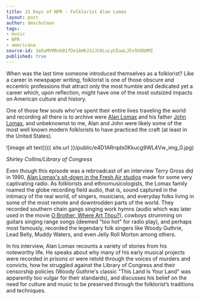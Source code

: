 ```yaml
---
title: 31 Days of NPR - Folklorist Alan Lomax
layout: post
author: dmschulman
tags:
- music
- NPR
- americana
source-id: 1m5wMVMRxb01fDe1AHKJ3JJC0LucyCEaaLJEv5hOQ0MI
published: true
---
```

When was the last time someone introduced themselves as a folklorist? Like a career in newspaper writing, folklorist is one of those obscure and eccentric professions that attract only the most humble and dedicated yet a career which, upon reflection, might have one of the most outsized impacts on American culture and history.

One of those few souls who've spent their entire lives traveling the world and recording all there is to archive were [Alan Lomax](https://en.wikipedia.org/wiki/Alan_Lomax) and his father [John Lomax](https://en.wikipedia.org/wiki/John_Lomax), and unbeknownst to me, Alan and John were likely some of the most well known modern folklorists to have practiced the craft (at least in the United States).

![image alt text]({{ site.url }}/public/e4D1ARrqds0Kkucg9WL4Vw_img_0.jpg)

*Shirley Collins/Library of Congress*

Even though this episode was a rebroadcast of an interview Terry Gross did in 1990, [Alan Lomax's sit-down in the Fresh Air studios](https://www.npr.org/2011/01/07/132733850/folklorist-alan-lomax-everyone-has-a-story) made for some very captivating radio. As folklorists and ethnomusicologists, the Lomax family roamed the globe recording field audio, that is, sound captured in the intimacy of the real world, of singers, musicians, and everyday folks living in some of the most remote and downtrodden parts of the world. They recorded southern chain gangs singing work hymns (audio which was later used in the movie [O Brother, Where Art Thou?](https://en.wikipedia.org/wiki/O_Brother,_Where_Art_Thou%3F)), cowboys strumming on guitars singing range songs (deemed "too hot" for radio play), and perhaps most famously, recorded the legendary folk singers like Woody Guthrie, Lead Belly, Muddy Waters, and even Jelly Roll Morton among others.

In his interview, Alan Lomax recounts a variety of stories from his noteworthy life. He speaks about why many of his early musical projects were recorded in prisons or were retold through the voices of murders and convicts, how he struggled against the Library of Congress and their censorship policies (Woody Guthrie's classic "This Land Is Your Land" was apparently too vulgar for their standards), and discusses his belief on the need for culture and music to be preserved through the folklorist’s traditions and techniques.


